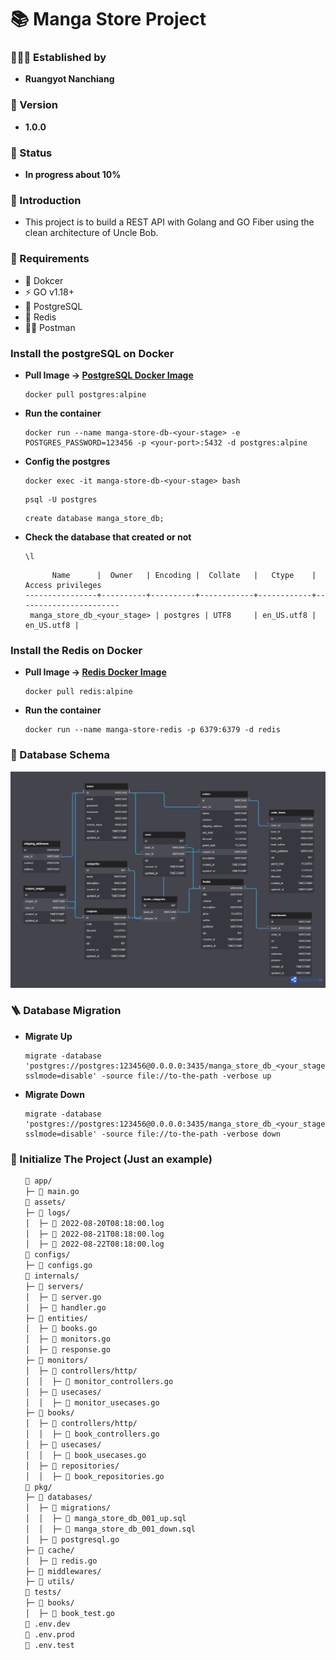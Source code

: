 <h1>📚 Manga Store Project</h1>
<h3>🧑🏼‍💻 Established by</h3>
<ul>
    <li><strong>Ruangyot Nanchiang</strong></li>
</ul>

<h3>🚀 Version</h3>
<ul>
    <li><strong>1.0.0</strong></li>
</ul>

<h3>🌱 Status</h3>
<ul>
    <li><strong>In progress about 10%</strong></li>
</ul>

<h3>📃 Introduction</h3>
<ul>
    <li>This project is to build a REST API with Golang and GO Fiber using the clean architecture of Uncle Bob.</li>
</ul>

<h3>📝 Requirements</h3>
<ul>
    <li>🐳 Dokcer</li>
    <li>⚡ GO v1.18+</li>
    <li>🐘 PostgreSQL</li>
    <li>📕 Redis</li>
    <li>🧑‍🚀 Postman</li>
</ul>

<h3>Install the postgreSQL on Docker</h3>
<ul>
<li>

<strong>Pull Image -> <a href="https://hub.docker.com/_/postgres" target="_blank">PostgreSQL Docker Image</a></strong>

```
docker pull postgres:alpine
```
</li>

<li>

<strong>Run the container</strong>

```
docker run --name manga-store-db-<your-stage> -e POSTGRES_PASSWORD=123456 -p <your-port>:5432 -d postgres:alpine
```
</li>
<li>

<strong>Config the postgres</strong>

```
docker exec -it manga-store-db-<your-stage> bash
```
```
psql -U postgres
```
```
create database manga_store_db;
```
</li>
<li>

<strong>Check the database that created or not</strong>

```
\l
```
```
      Name      |  Owner   | Encoding |  Collate   |   Ctype    |   Access privileges
----------------+----------+----------+------------+------------+-----------------------
 manga_store_db_<your_stage> | postgres | UTF8     | en_US.utf8 | en_US.utf8 |
```
</li>
</ul>

<h3>Install the Redis on Docker</h3>
<ul>
<li>

<strong>Pull Image -> <a href="https://hub.docker.com/_/redis" target="_blank">Redis Docker Image</a></strong>

```
docker pull redis:alpine
```
</li>

<li>

<strong>Run the container</strong>

```
docker run --name manga-store-redis -p 6379:6379 -d redis
```
</li>
</ul>

<h3>💾 Database Schema</h3>
<img src="./assets/screenshots/schema_v4.png">

<h3>🪜 Database Migration</h3>
<ul>
<li>

<strong>Migrate Up</strong>

```
migrate -database 'postgres://postgres:123456@0.0.0.0:3435/manga_store_db_<your_stage>?sslmode=disable' -source file://to-the-path -verbose up
```
</li>

<li>

<strong>Migrate Down</strong>

```
migrate -database 'postgres://postgres:123456@0.0.0.0:3435/manga_store_db_<your_stage>?sslmode=disable' -source file://to-the-path -verbose down
```
</li>
</ul>

<h3>🔩 Initialize The Project (Just an example)</h3>
<ul>

```zsh
📂 app/
├─ 📄 main.go
📂 assets/
├─ 📂 logs/
│  ├─ 📄 2022-08-20T08:18:00.log
│  ├─ 📄 2022-08-21T08:18:00.log
│  ├─ 📄 2022-08-22T08:18:00.log
📂 configs/
├─ 📄 configs.go
📂 internals/
├─ 📂 servers/
│  ├─ 📄 server.go
│  ├─ 📄 handler.go
├─ 📂 entities/
│  ├─ 📄 books.go
│  ├─ 📄 monitors.go
│  ├─ 📄 response.go
├─ 📂 monitors/
│  ├─ 📂 controllers/http/
│  │  ├─ 📄 monitor_controllers.go
│  ├─ 📂 usecases/
│  │  ├─ 📄 monitor_usecases.go
├─ 📂 books/
│  ├─ 📂 controllers/http/
│  │  ├─ 📄 book_controllers.go
│  ├─ 📂 usecases/
│  │  ├─ 📄 book_usecases.go
│  ├─ 📂 repositories/
│  │  ├─ 📄 book_repositories.go
📂 pkg/
├─ 📂 databases/
│  ├─ 📂 migrations/
│  │  ├─ 📄 manga_store_db_001_up.sql
│  │  ├─ 📄 manga_store_db_001_down.sql
│  ├─ 📄 postgresql.go
├─ 📂 cache/
│  ├─ 📄 redis.go
├─ 📂 middlewares/
├─ 📂 utils/
📂 tests/
├─ 📂 books/
│  ├─ 📄 book_test.go
📄 .env.dev
📄 .env.prod
📄 .env.test
```
</ul>